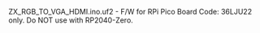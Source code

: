 ZX_RGB_TO_VGA_HDMI.ino.uf2 - F/W for RPi Pico Board Code: 36LJU22 only. Do NOT use with RP2040-Zero.
